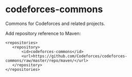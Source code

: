 codeforces-commons
==================

Commons for Codeforces and related projects.

Add repository reference to Maven:

~~~~~
<repositories>
   <repository>
       <id>codeforces-commons</id>
       <url>https://github.com/Codeforces/codeforces-commons/raw/master/repo/maven/</url>
   </repository>
</repositories>
~~~~~
